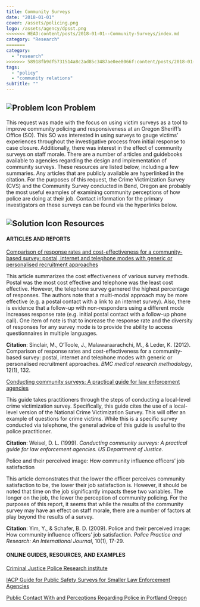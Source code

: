 ```yaml
---
title: Community Surveys
date: "2018-01-01"
cover: /assets/policing.png
logo: /assets/agency/dpsst.png
<<<<<<< HEAD:content/posts/2018-01-01--Community-Surveys/index.md
category: "Research"
=======
category:
  - "research"
>>>>>>> 58918fb9df5731514a8c2ad85c3487ae0ee8066f:content/posts/2018-01-01___Recruitment/index.md
tags:
  - "policy"
  - "community relations"
subTitle: ""
---
```

## ![Problem Icon](https://github.com/google/material-design-icons/raw/master/alert/1x_web/ic_error_outline_black_48dp.png "Problem") Problem

This request was made with the focus on using victim surveys as a tool to improve community policing and responsiveness at an Oregon Sheriff’s Office (SO). This SO was interested in using surveys to gauge victims’ experiences throughout the investigative process from initial response to case closure. Additionally, there was interest in the effect of community surveys on staff morale.
There are a number of articles and guidebooks available to agencies regarding the design and implementation of community surveys. These resources are listed below, including a few summaries. Any articles that are publicly available are hyperlinked in the citation.
For the purposes of this request, the Crime Victimization Survey (CVS) and the Community Survey conducted in Bend, Oregon are probably the most useful examples of examining community perceptions of how police are doing at their job. Contact information for the primary investigators on these surveys can be found via the hyperlinks below.


## ![Solution Icon](https://github.com/google/material-design-icons/raw/master/action/1x_web/ic_lightbulb_outline_black_48dp.png "Solution") Resources

#### ARTICLES AND REPORTS

[Comparison of response rates and cost-effectiveness for a community-based survey: postal, internet and telephone modes with generic or personalised recruitment approaches](https://bmcmedresmethodol.biomedcentral.com/articles/10.1186/1471-2288-12-132)

This article summarizes the cost effectiveness of various survey methods. Postal was the most cost effective and telephone was the least cost effective. However, the telephone survey garnered the highest percentage of responses. The authors note that a multi-modal approach may be more effective (e.g. a postal contact with a link to an internet survey). Also, there is evidence that a follow-up with non-responders using a different mode increases response rate (e.g. initial postal contact with a follow-up phone call). One item of note is that to increase the response rate and the diversity of responses for any survey mode is to provide the ability to access questionnaires in multiple languages.

**Citation**: Sinclair, M., O’Toole, J., Malawaraarachchi, M., & Leder, K. (2012). Comparison of response rates and cost-effectiveness for a community-based survey: postal, internet and telephone modes with generic or personalised recruitment approaches. *BMC medical research methodology*, 12(1), 132.

[Conducting community surveys: A practical guide for law enforcement agencies](https://www.bjs.gov/content/pub/pdf/ccspglea.pdf)

This guide takes practitioners through the steps of conducting a local-level crime victimization survey. Specifically, this guide cites the use of a local-level version of the National Crime Victimization Survey. This will offer an example of questions for crime victims. While this is a specific survey conducted via telephone, the general advice of this guide is useful to the police practitioner.

**Citation**: Weisel, D. L. (1999). *Conducting community surveys: A practical guide for law enforcement agencies. US Department of Justice*.

Police and their perceived image: How community influence officers’ job satisfaction

This article demonstrates that the lower the officer perceives community satisfaction to be, the lower their job satisfaction is. However, it should be noted that time on the job significantly impacts these two variables. The longer on the job, the lower the perception of community policing. For the purposes of this report, it seems that while the results of the community survey may have an effect on staff morale, there are a number of factors at play beyond the results of a survey.

**Citation**: Yim, Y., & Schafer, B. D. (2009). Police and their perceived image: How community influence officers’ job satisfaction. *Police Practice and Research: An International Journal*, 10(1), 17-29.

#### ONLINE GUIDES, RESOURCES, AND EXAMPLES

[Criminal Justice Police Research institute](https://www.pdx.edu/cjpri/cjpri-home)

[IACP Guide for Public Safety Surveys for Smaller Law Enforcement Agencies](http://www.theiacp.org/International-and-Community-Surveys)

[Public Contact With and Perceptions Regarding Police in Portland Oregon](https://www.pdx.edu/cjpri/sites/www.pdx.edu.cjpri/files/PSU_PPB%20Contact%20Survey%20Results_2013_full%20report.pdf)

